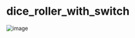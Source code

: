 # dice_roller_with_switch

![image](https://github.com/user-attachments/assets/1fce7d61-0b7f-4451-b87d-b9e573d306c0)

